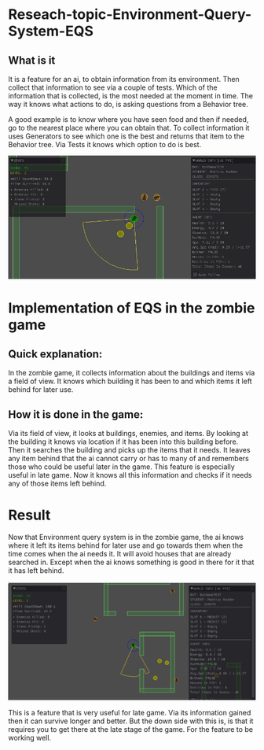 # Reseach-topic-Environment-Query-System-EQS
 
 ## What is it
 
It is a feature for an ai, to obtain information from its environment. 
Then collect that information to see via a couple of tests. Which of the information that is collected, 
is the most needed at the moment in time. The way it knows what actions to do, is asking questions from a Behavior tree.

A good example is to know where you have seen food and then if needed, 
go to the nearest place where you can obtain that. 
To collect information it uses Generators to see which one is the best and returns that item to the Behavior tree. 
Via Tests it knows which option to do is best. 

![The ai sees items in a building](/Pictures/ZombieGettingItems.jpg)



# Implementation of EQS in the zombie game

## Quick explanation: 
In the zombie game, it collects information about the buildings and items via a field of view.
It knows which building it has been to and which items it left behind for later use.

## How it is done in the game: 
Via its field of view, it looks at buildings, enemies, and items. 
By looking at the building it knows via location if it has been into this building before. 
Then it searches the building and picks up the items that it needs.
It leaves any item behind that the ai cannot carry or has to many of and remembers those who could be useful later in the game.
This feature is especially useful in late game. 
Now it knows all this information and checks if it needs any of those items left behind. 






# Result

Now that Environment query system is in the zombie game, 
the ai knows where it left its items behind for later use and go towards them when the time comes when the ai needs it. 
It will avoid houses that are already searched in. 
Except when the ai knows something is good in there for it that it has left behind. 

![The ai sees items in a building and picks the ones it needs](/Pictures/Getting_items.gif)

This is a feature that is very useful for late game. 
Via its information gained then it can survive longer and better.
But the down side with this is, is that it requires you to get there at the late stage of the game. For the feature to be working well.

